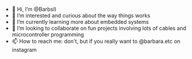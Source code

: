 - 👋 Hi, I’m @BarbsII
- 👀 I’m interested and curious about the way things works
- 🌱 I’m currently learning more about embedded systems
- 💞️ I’m looking to collaborate on fun projects involving lots of cables and microcontroller programming
- 📫 How to reach me: don't, but if you really want to @barbara.etc on instagram
